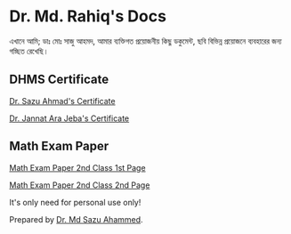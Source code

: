 # Dr. Md. Rahiq's Docs

এখানে আমি; ডাঃ মোঃ সাজু আহমদ, আমার ব্যক্তিগত প্রয়োজনীয় কিছু ডকুমেন্ট, ছবি বিভিন্ন প্রয়োজনে ব্যবহারের জন্য গচ্ছিত রেখেছি।

## DHMS Certificate

<a href="dhms-md-sazu-ahammed.jpg" target="_blank" title="Sabber Ahmad Rahiq">Dr. Sazu Ahmad's Certificate</a>

<a href="dhms-jannat-ara-jeba.jpg" target="_blank" title="Jannat Ara Jeba">Dr. Jannat Ara Jeba's Certificate</a>

## Math Exam Paper

<a href="math-exam-1st-page.jpg" target="_blank">Math Exam Paper 2nd Class 1st Page</a>

<a href="math-exam-2nd-page.jpg" target="_blank">Math Exam Paper 2nd Class 2nd Page</a>

It's only need for personal use only!

Prepared by <a href="https://homeopathytips.xyz/" target="_top">Dr. Md Sazu Ahammed</a>.
